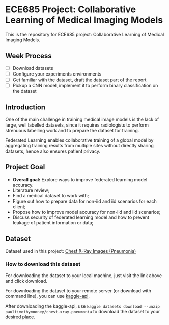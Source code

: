 # ECE685 Project: Collaborative Learning of Medical Imaging Models

This is the repository for ECE685 project: Collaborative Learning of Medical Imaging Models.

## Week Process

- [ ] Download datasets
- [ ] Configure your experiments environments
- [ ] Get familiar with the dataset, draft the dataset part of the report
- [ ] Pickup a CNN model, implement it to perform binary classification on the dataset

## Introduction

One of the main challenge in training medical image models is the lack of large, well labelled datasets, since it requires radiologists to perform strenuous labelling work and to prepare the dataset for training.

Federated Learning enables collaborative training of a global model by aggregating training results from multiple sites without directly sharing datasets, hence also ensures patient privacy.

## Project Goal

- **Overall goal:** Explore ways to improve federated learning model accuracy.
- Literature review;
- Find a medical dataset to work with;
- Figure out how to prepare data for non-iid and iid scenarios for each client;
- Propose how to improve model accuracy for non-iid and iid scenarios;
- Discuss security of federated learning model and how to prevent leakage of patient information or data;

## Dataset

Dataset used in this project: [Chest X-Ray Images (Pneumonia)](https://www.kaggle.com/paultimothymooney/chest-xray-pneumonia)

### How to download this dataset

For downloading the dataset to your local machine, just visit the link above and click download.

For downloading the dataset to your remote server (or download with command line), you can use [kaggle-api](https://github.com/Kaggle/kaggle-api). 

After downloading the kaggle-api, use `kaggle datasets download --unzip paultimothymooney/chest-xray-pneumonia` to download the dataset to your desired place.
